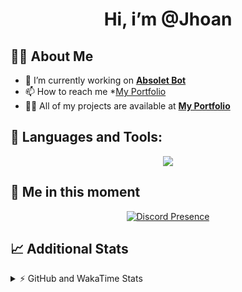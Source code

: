 <h1 align="center">Hi, i’m @Jhoan</h1>

## 🙋‍♂️ About Me

- 🔭 I’m currently working on **[Absolet Bot](https://strider.cloud)**
- 📫 How to reach me *[My Portfolio](https://jhoan.me/contact)
- 👨‍💻 All of my projects are available at **[My Portfolio](https://jhoan.me)**

## 🚀 Languages and Tools:
<p align="center">
  <a href="https://skillicons.dev">
    <img src="https://skillicons.dev/icons?i=js,ts,html,css,bootstrap,nodejs,express,vscode,neovim,vim,atom,cloudflare,git,github,discord,bots,linux,mongodb,nginx,redis,wordpress,heroku&perline=11" />
  </a>
</p>
  
## 👤 Me in this moment
<p align="center">
    <a href="https://discord.com/users/612460795124776960" target="_blank" rel="nofollow">
        <img src="https://lanyard-profile-readme.vercel.app/api/612460795124776960?idleMessage=Probably%20coding%20Absolet..." alt="Discord Presence" align="center">
    </a>
</p>

## 📈 Additional Stats
<details>
    <summary>⚡ GitHub and WakaTime Stats</summary>
    <br/>

<!--START_SECTION:waka-->
![Code Time](http://img.shields.io/badge/Code%20Time-558%20hrs%207%20mins-blue)

**🐱 My GitHub Data** 

> 🏆 7 Contributions in the Year 2023
 > 
> 📦 170.4 kB Used in GitHub's Storage 
 > 
> 💼 Opted to Hire
 > 
> 📜 4 Public Repositories 
 > 
> 🔑 39 Private Repositories  
 > 
**I'm an Early 🐤** 

```text
🌞 Morning    91 commits     ██░░░░░░░░░░░░░░░░░░░░░░░   10.61% 
🌆 Daytime    393 commits    ███████████░░░░░░░░░░░░░░   45.8% 
🌃 Evening    335 commits    █████████░░░░░░░░░░░░░░░░   39.04% 
🌙 Night      39 commits     █░░░░░░░░░░░░░░░░░░░░░░░░   4.55%

```
📅 **I'm Most Productive on Saturday** 

```text
Monday       123 commits    ███░░░░░░░░░░░░░░░░░░░░░░   14.34% 
Tuesday      134 commits    ████░░░░░░░░░░░░░░░░░░░░░   15.62% 
Wednesday    141 commits    ████░░░░░░░░░░░░░░░░░░░░░   16.43% 
Thursday     93 commits     ██░░░░░░░░░░░░░░░░░░░░░░░   10.84% 
Friday       131 commits    ███░░░░░░░░░░░░░░░░░░░░░░   15.27% 
Saturday     159 commits    ████░░░░░░░░░░░░░░░░░░░░░   18.53% 
Sunday       77 commits     ██░░░░░░░░░░░░░░░░░░░░░░░   8.97%

```


📊 **This Week I Spent My Time On** 

```text
⌚︎ Time Zone: America/Bogota

💬 Programming Languages: 
TypeScript               5 hrs 43 mins       ███████████████████░░░░░░   76.39% 
JavaScript               54 mins             ███░░░░░░░░░░░░░░░░░░░░░░   12.09% 
HTML                     38 mins             ██░░░░░░░░░░░░░░░░░░░░░░░   8.47% 
JSON                     11 mins             ░░░░░░░░░░░░░░░░░░░░░░░░░   2.51% 
CSS                      1 min               ░░░░░░░░░░░░░░░░░░░░░░░░░   0.25%

🔥 Editors: 
VS Code                  7 hrs 29 mins       █████████████████████████   100.0%

🐱‍💻 Projects: 
bloom-dashboard          4 hrs 32 mins       ███████████████░░░░░░░░░░   60.66% 
bloom                    1 hr 41 mins        █████░░░░░░░░░░░░░░░░░░░░   22.66% 
kitty                    44 mins             ██░░░░░░░░░░░░░░░░░░░░░░░   10.01% 
Absolet                  16 mins             █░░░░░░░░░░░░░░░░░░░░░░░░   3.64% 
dashboard                13 mins             ░░░░░░░░░░░░░░░░░░░░░░░░░   3.04%

💻 Operating System: 
Linux                    7 hrs 29 mins       █████████████████████████   100.0%

```

**I Mostly Code in JavaScript** 

```text
JavaScript               17 repos            ███████████████░░░░░░░░░░   60.71% 
TypeScript               5 repos             ████░░░░░░░░░░░░░░░░░░░░░   17.86% 
Java                     3 repos             ██░░░░░░░░░░░░░░░░░░░░░░░   10.71% 
Shell                    1 repo              █░░░░░░░░░░░░░░░░░░░░░░░░   3.57% 
CSS                      1 repo              █░░░░░░░░░░░░░░░░░░░░░░░░   3.57%

```



 Last Updated on 09/01/2023 14:39:39 UTC
<!--END_SECTION:waka-->
</details>
